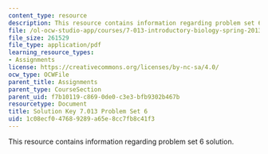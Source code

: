 ```yaml
---
content_type: resource
description: This resource contains information regarding problem set 6 solution.
file: /ol-ocw-studio-app/courses/7-013-introductory-biology-spring-2013/1c08ecf047689289a65e8cc7fb8c41f3_MIT7_013S13_Pset6S.pdf
file_size: 261529
file_type: application/pdf
learning_resource_types:
- Assignments
license: https://creativecommons.org/licenses/by-nc-sa/4.0/
ocw_type: OCWFile
parent_title: Assignments
parent_type: CourseSection
parent_uid: f7b10119-c869-0de0-c3e3-bfb9302b467b
resourcetype: Document
title: Solution Key 7.013 Problem Set 6
uid: 1c08ecf0-4768-9289-a65e-8cc7fb8c41f3
---
```

This resource contains information regarding problem set 6 solution.